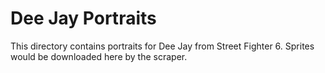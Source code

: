 # Dee Jay Portraits

This directory contains portraits for Dee Jay from Street Fighter 6.
Sprites would be downloaded here by the scraper.
